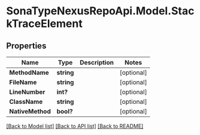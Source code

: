 # SonaTypeNexusRepoApi.Model.StackTraceElement
## Properties

Name | Type | Description | Notes
------------ | ------------- | ------------- | -------------
**MethodName** | **string** |  | [optional] 
**FileName** | **string** |  | [optional] 
**LineNumber** | **int?** |  | [optional] 
**ClassName** | **string** |  | [optional] 
**NativeMethod** | **bool?** |  | [optional] 

[[Back to Model list]](../README.md#documentation-for-models) [[Back to API list]](../README.md#documentation-for-api-endpoints) [[Back to README]](../README.md)

